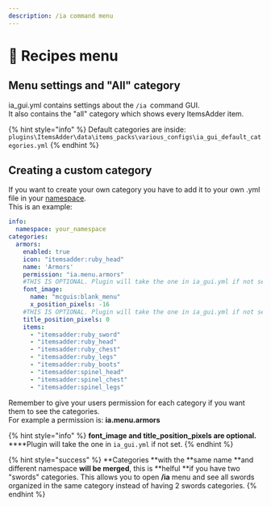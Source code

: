 ```yaml
---
description: /ia command menu
---
```


# 📃 Recipes menu

## Menu settings and "All" category

ia\_gui.yml contains settings about the  `/ia `command GUI.\
It also contains the "all" category which shows every ItemsAdder item.

{% hint style="info" %}
Default categories are inside:` plugins\ItemsAdder\data\items_packs\various_configs\ia_gui_default_categories.yml`
{% endhint %}

## Creating a custom category

If you want to create your own category you have to add it to your own .yml file in your [namespace](adding-content/beginners/basic-concepts/namespace.md).\
This is an example:

```yaml
info:
  namespace: your_namespace
categories:
  armors:
    enabled: true
    icon: "itemsadder:ruby_head"
    name: 'Armors'
    permission: "ia.menu.armors"
    #THIS IS OPTIONAL. Plugin will take the one in ia_gui.yml if not set.
    font_image:
      name: "mcguis:blank_menu"
      x_position_pixels: -16
    #THIS IS OPTIONAL. Plugin will take the one in ia_gui.yml if not set.
    title_position_pixels: 0
    items:
      - "itemsadder:ruby_sword"
      - "itemsadder:ruby_head"
      - "itemsadder:ruby_chest"
      - "itemsadder:ruby_legs"
      - "itemsadder:ruby_boots"
      - "itemsadder:spinel_head"
      - "itemsadder:spinel_chest"
      - "itemsadder:spinel_legs"
```

Remember to give your users permission for each category if you want them to see the categories.\
For example a permission is: **ia.menu.armors**

{% hint style="info" %}
**font\_image and title\_position\_pixels are optional.**\
****Plugin will take the one in `ia_gui.yml` if not set.
{% endhint %}

{% hint style="success" %}
**Categories **with the **same name **and different namespace **will be merged**, this is **helful **if you have two "swords" categories. This allows you to open **/ia** menu and see all swords organized in the same category instead of having 2 swords categories.
{% endhint %}

